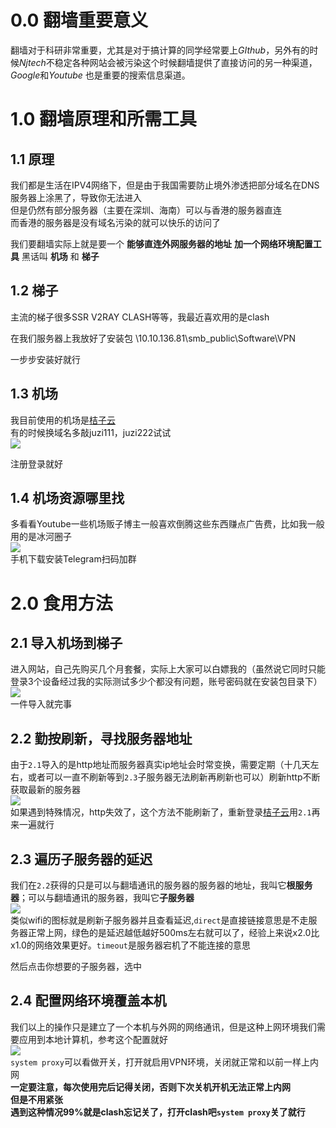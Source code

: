 #  0.0 翻墙重要意义
翻墙对于科研非常重要，尤其是对于搞计算的同学经常要上*GIthub*，另外有的时候*Njtech*不稳定各种网站会被污染这个时候翻墙提供了直接访问的另一种渠道，*Google*和*Youtube* 也是重要的搜索信息渠道。  

# 1.0 翻墙原理和所需工具    

## 1.1 原理
我们都是生活在IPV4网络下，但是由于我国需要防止境外渗透把部分域名在DNS服务器上涂黑了，导致你无法进入  
但是仍然有部分服务器（主要在深圳、海南）可以与香港的服务器直连  
而香港的服务器是没有域名污染的就可以快乐的访问了  

我们要翻墙实际上就是要一个 **能够直连外网服务器的地址** **加一个网络环境配置工具** 
黑话叫 **机场**  和   **梯子**  

## 1.2 梯子
主流的梯子很多SSR V2RAY CLASH等等，我最近喜欢用的是clash

在我们服务器上我放好了安装包
\\10.10.136.81\smb_public\Software\VPN  

一步步安装好就行

## 1.3 机场
我目前使用的机场是[桔子云](https://juzi111.com/auth/login)  
有的时候换域名多敲juzi111，juzi222试试  
![](2022-09-28-22-16-56.png)  

注册登录就好

## 1.4 机场资源哪里找  
多看看Youtube一些机场贩子博主一般喜欢倒腾这些东西赚点广告费，比如我一般用的是冰河圈子  
![](2022-09-28-22-27-55.png)  
手机下载安装Telegram扫码加群  

# 2.0 食用方法  

## 2.1 导入机场到梯子  
进入网站，自己先购买几个月套餐，实际上大家可以白嫖我的（虽然说它同时只能登录3个设备经过我的实际测试多少个都没有问题，账号密码就在安装包目录下）  
![](2022-09-28-22-45-07.png)  
一件导入就完事  

## 2.2 勤按刷新，寻找服务器地址  
由于``2.1``导入的是http地址而服务器真实ip地址会时常变换，需要定期（十几天左右，或者可以一直不刷新等到``2.3``子服务器无法刷新再刷新也可以）刷新http不断获取最新的服务器   
![](2022-09-28-22-50-35.png)  
如果遇到特殊情况，http失效了，这个方法不能刷新了，重新登录[桔子云](https://juzi111.com/auth/login)用``2.1``再来一遍就行  

## 2.3 遍历子服务器的延迟  
我们在``2.2``获得的只是可以与翻墙通讯的服务器的服务器的地址，我叫它**根服务器**；可以与翻墙通讯的服务器，我叫它**子服务器**  
![](2022-09-28-22-56-05.png)  
类似wifi的图标就是刷新子服务器并且查看延迟,``direct``是直接链接意思是不走服务器正常上网，绿色的是延迟越低越好500ms左右就可以了，经验上来说x2.0比x1.0的网络效果更好。``timeout``是服务器宕机了不能连接的意思 

然后点击你想要的子服务器，选中

## 2.4 配置网络环境覆盖本机

我们以上的操作只是建立了一个本机与外网的网络通讯，但是这种上网环境我们需要应用到本地计算机，参考这个配置就好  
![](2022-09-28-23-02-45.png)  
``system proxy``可以看做开关，打开就启用VPN环境，关闭就正常和以前一样上内网  
**一定要注意，每次使用完后记得关闭，否则下次关机开机无法正常上内网**  
**但是不用紧张**  
**遇到这种情况99%就是clash忘记关了，打开clash吧``system proxy``关了就行**  

